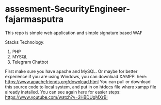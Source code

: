# assesment-SecurityEngineer-fajarmasputra
This repo is simple web application and simple signature based WAF 

Stacks Technology:
1. PHP
2. MYSQL
3. Telegram Chatbot



First make sure you have apache and MySQL. Or maybe for better experience if you are using Windows, you can download XAMPP. here: https://www.apachefriends.org/download.html
You can pull or download this source code to local system, and put in on htdocs file where xampp file already installed. You can see again here for easier steps: https://www.youtube.com/watch?v=2HBDUgMXrBI

